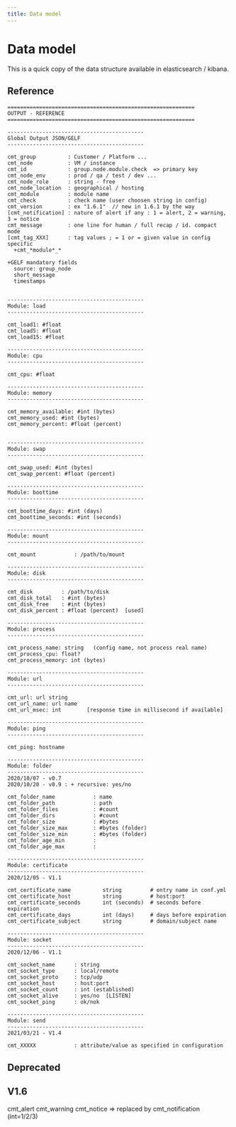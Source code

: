 ```yaml
---
title: Data model
---
```


# Data model

This is a quick copy of the data structure available in elasticsearch / kibana.

## Reference

    ===========================================================
    OUTPUT - REFERENCE
    ===========================================================

    -------------------------------------------
    Global Output JSON/GELF
    -------------------------------------------

    cmt_group          : Customer / Platform ...
    cmt_node           : VM / instance
    cmt_id             : group.node.module.check  => primary key
    cmt_node_env       : prod / qa / test / dev ...
    cmt_node_role      : string - free
    cmt_node_location  : geographical / hosting
    cmt_module         : module name
    cmt_check          : check name (user choosen string in config)
    cmt_version        : ex "1.6.1"  // new in 1.6.1 by the way
    [cmt_notification] : nature of alert if any : 1 = alert, 2 = warning, 3 = notice
    cmt_message        : one line for human / full recap / id. compact mode
    [cmt_tag_XXX]      : tag values ; = 1 or = given value in config
    specific
      +cmt_*module*_*

    +GELF mandatory fields
      source: group_node
      short_message
      timestamps


    -------------------------------------------
    Module: load
    -------------------------------------------

    cmt_load1: #float
    cmt_load5: #float
    cmt_load15: #float

    -------------------------------------------
    Module: cpu
    -------------------------------------------

    cmt_cpu: #float

    -------------------------------------------
    Module: memory
    -------------------------------------------

    cmt_memory_available: #int (bytes)
    cmt_memory_used: #int (bytes)
    cmt_memory_percent: #float (percent)


    -------------------------------------------
    Module: swap
    -------------------------------------------

    cmt_swap_used: #int (bytes)
    cmt_swap_percent: #float (percent)

    -------------------------------------------
    Module: boottime
    -------------------------------------------

    cmt_boottime_days: #int (days)
    cmt_boottime_seconds: #int (seconds)

    -------------------------------------------
    Module: mount
    -------------------------------------------

    cmt_mount            : /path/to/mount

    -------------------------------------------
    Module: disk
    -------------------------------------------

    cmt_disk         : /path/to/disk
    cmt_disk_total   : #int (bytes)
    cmt_disk_free    : #int (bytes)
    cmt_disk_percent : #float (percent)  [used]

    -------------------------------------------
    Module: process
    -------------------------------------------

    cmt_process_name: string   (config name, not process real name)
    cmt_process_cpu: float?
    cmt_process_memory: int (bytes)

    -------------------------------------------
    Module: url
    -------------------------------------------

    cmt_url: url string
    cmt_url_name: url name
    cmt_url_msec: int        [response time in millisecond if available]

    -------------------------------------------
    Module: ping
    -------------------------------------------

    cmt_ping: hostname

    -------------------------------------------
    Module: folder
    -------------------------------------------
    2020/10/07 - v0.7
    2020/10/20 - v0.9 : + recursive: yes/no

    cmt_folder_name            : name
    cmt_folder_path            : path
    cmt_folder_files           : #count
    cmt_folder_dirs            : #count
    cmt_folder_size            : #bytes
    cmt_folder_size_max        : #bytes (folder)
    cmt_folder_size_min        : #bytes (folder)
    cmt_folder_age_min         :
    cmt_folder_age_max         :

    -------------------------------------------
    Module: certificate
    -------------------------------------------
    2020/12/05 - V1.1

    cmt_certificate_name          string         # entry name in conf.yml
    cmt_certificate_host          string         # host:port
    cmt_certificate_seconds       int (seconds)  # seconds before expiration
    cmt_certificate_days          int (days)     # days before expiration
    cmt_certificate_subject       string         # domain/subject name

    -------------------------------------------
    Module: socket
    -------------------------------------------
    2020/12/06 - V1.1

    cmt_socket_name      : string
    cmt_socket_type      : local/remote
    cmt_socket_proto     : tcp/udp
    cmt_socket_host      : host:port
    cmt_socket_count     : int (established)
    cmt_socket_alive     : yes/no  [LISTEN]
    cmt_socket_ping      : ok/nok

    -------------------------------------------
    Module: send
    -------------------------------------------
    2021/03/21 - V1.4

    cmt_XXXXX            : attribute/value as specified in configuration


## Deprecated
   

   V1.6
   ----
   cmt_alert
   cmt_warning
   cmt_notice
   => replaced by cmt_notification (int=1/2/3)